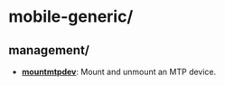 
# mobile-generic/

## management/

* [**mountmtpdev**](management/mountmtpdev): Mount and unmount an MTP device.
